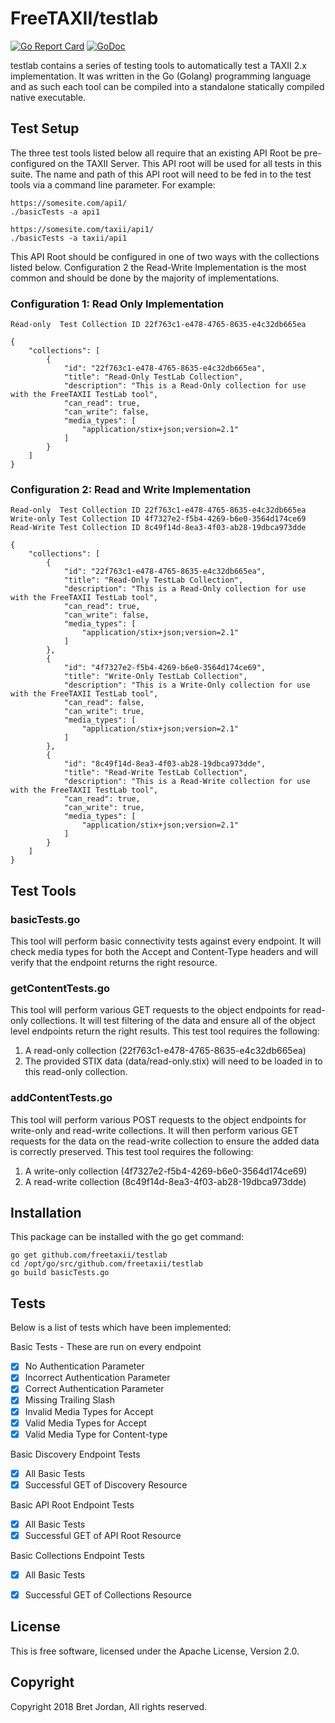# FreeTAXII/testlab #

[![Go Report Card](https://goreportcard.com/badge/github.com/freetaxii/testlab)](https://goreportcard.com/report/github.com/freetaxii/testlab) [![GoDoc](https://godoc.org/github.com/freetaxii/testlab?status.png)](https://godoc.org/github.com/freetaxii/testlab)

testlab contains a series of testing tools to automatically test a TAXII 2.x 
implementation. It was written in the Go (Golang) programming language and as
such each tool can be compiled into a standalone statically compiled native 
executable. 

## Test Setup ##
The three test tools listed below all require that an existing API Root be 
pre-configured on the TAXII Server. This API root will be used for all tests in
this suite. The name and path of this API root will need to be fed in to the 
test tools via a command line parameter. For example:

```
https://somesite.com/api1/
./basicTests -a api1

https://somesite.com/taxii/api1/
./basicTests -a taxii/api1
```

This API Root should be configured in one of two ways with the collections 
listed below. Configuration 2 the Read-Write Implementation is the most common 
and should be done by the majority of implementations.


### Configuration 1: Read Only Implementation ###
```
Read-only  Test Collection ID 22f763c1-e478-4765-8635-e4c32db665ea

{
    "collections": [
        {
            "id": "22f763c1-e478-4765-8635-e4c32db665ea",
            "title": "Read-Only TestLab Collection",
            "description": "This is a Read-Only collection for use with the FreeTAXII TestLab tool",
            "can_read": true,
            "can_write": false,
            "media_types": [
                "application/stix+json;version=2.1"
            ]
        }
    ]
}
```

### Configuration 2: Read and Write Implementation ###
```
Read-only  Test Collection ID 22f763c1-e478-4765-8635-e4c32db665ea
Write-only Test Collection ID 4f7327e2-f5b4-4269-b6e0-3564d174ce69
Read-Write Test Collection ID 8c49f14d-8ea3-4f03-ab28-19dbca973dde

{
    "collections": [
        {
            "id": "22f763c1-e478-4765-8635-e4c32db665ea",
            "title": "Read-Only TestLab Collection",
            "description": "This is a Read-Only collection for use with the FreeTAXII TestLab tool",
            "can_read": true,
            "can_write": false,
            "media_types": [
                "application/stix+json;version=2.1"
            ]
        },
        {
            "id": "4f7327e2-f5b4-4269-b6e0-3564d174ce69",
            "title": "Write-Only TestLab Collection",
            "description": "This is a Write-Only collection for use with the FreeTAXII TestLab tool",
            "can_read": false,
            "can_write": true,
            "media_types": [
                "application/stix+json;version=2.1"
            ]
        },
        {
            "id": "8c49f14d-8ea3-4f03-ab28-19dbca973dde",
            "title": "Read-Write TestLab Collection",
            "description": "This is a Read-Write collection for use with the FreeTAXII TestLab tool",
            "can_read": true,
            "can_write": true,
            "media_types": [
                "application/stix+json;version=2.1"
            ]
        }
    ]
}
```


## Test Tools ##

### basicTests.go ###
This tool will perform basic connectivity tests against every
endpoint. It will check media types for both the Accept and Content-Type headers
and will verify that the endpoint returns the right resource.

### getContentTests.go ###
This tool will perform various GET requests to the object
endpoints for read-only collections. It will test filtering of the data and 
ensure all of the object level endpoints return the right results. This test 
tool requires the following:
1) A read-only collection (22f763c1-e478-4765-8635-e4c32db665ea)
2) The provided STIX data (data/read-only.stix) will need to be loaded in to 
this read-only collection. 

### addContentTests.go ###
This tool will perform various POST requests to the object
endpoints for write-only and read-write collections. It will then perform 
various GET requests for the data on the read-write collection to ensure the 
added data is correctly preserved. This test tool requires the following:
1) A write-only collection (4f7327e2-f5b4-4269-b6e0-3564d174ce69)
2) A read-write collection (8c49f14d-8ea3-4f03-ab28-19dbca973dde)


## Installation ##

This package can be installed with the go get command:

```
go get github.com/freetaxii/testlab
cd /opt/go/src/github.com/freetaxii/testlab
go build basicTests.go
```


## Tests ##

Below is a list of tests which have been implemented:

Basic Tests - These are run on every endpoint 
- [x] No Authentication Parameter
- [x] Incorrect Authentication Parameter
- [x] Correct Authentication Parameter
- [x] Missing Trailing Slash
- [x] Invalid Media Types for Accept
- [x] Valid Media Types for Accept
- [x] Valid Media Type for Content-type

Basic Discovery Endpoint Tests
- [x] All Basic Tests
- [x] Successful GET of Discovery Resource

Basic API Root Endpoint Tests
- [x] All Basic Tests
- [x] Successful GET of API Root Resource

Basic Collections Endpoint Tests
- [x] All Basic Tests
- [x] Successful GET of Collections Resource


## License ##

This is free software, licensed under the Apache License, Version 2.0.


## Copyright ##

Copyright 2018 Bret Jordan, All rights reserved.


